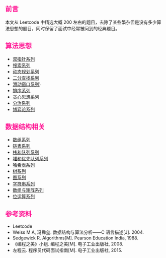 <p>
<h2><font color="deepPink">前言</font></h2>

本文从 Leetcode 中精选大概 200 左右的题目，去除了某些繁杂但是没有多少算法思想的题目，同时保留了面试中经常被问到的经典题目。

<h2><font color="deepPink" >算法思想</font></h2>

- [双指针系列](codingProblems/Leetcode/algorithms/双指针系列.md)
- [搜索系列](codingProblems/Leetcode/algorithms/搜索.md)
- [动态规划系列](codingProblems/Leetcode/algorithms/动态规划.md)
- [二分查找系列](codingProblems/Leetcode/algorithms/二分查找系列.md)
- [滑动窗口系列](codingProblems/Leetcode/algorithms/滑动窗口.md))
- [排序系列](codingProblems/Leetcode/algorithms/排序系列.md)
- [贪心思想系列](codingProblems/Leetcode/algorithms/贪心思想系列.md)
- [分治系列](codingProblems/Leetcode/algorithms/分治.md)
- [博弈论系列](codingProblems/Leetcode/algorithms/数学.md)

<h2><font color="deepPink" >数据结构相关</font></h2>

- [数组系列](codingProblems/Leetcode/datastructure/数组.md)
- [链表系列](codingProblems/Leetcode/datastructure/链表.md)
- [栈和队列系列](codingProblems/Leetcode/datastructure/栈和队列.md)
- [堆和优先队列系列](codingProblems/Leetcode/datastructure/堆.md)
- [哈希表系列](codingProblems/Leetcode/datastructure/哈希表.md)
- [树系列](codingProblems/Leetcode/datastructure/树.md)
- [图系列](codingProblems/Leetcode/datastructure/图.md)
- [字符串系列](codingProblems/Leetcode/datastructure/字符串.md)
- [数组与矩阵系列](codingProblems/Leetcode/datastructure/数组与矩阵.md)
- [位运算系列](codingProblems/Leetcode/datastructure/位运算.md)

<h2><font color="deepPink" > 参考资料</font></h2>

- Leetcode
- Weiss M A, 冯舜玺. 数据结构与算法分析——C 语言描述[J]. 2004.
- Sedgewick R. Algorithms[M]. Pearson Education India, 1988.
- 《编程之美》小组. 编程之美[M]. 电子工业出版社, 2008.
- 左程云. 程序员代码面试指南[M]. 电子工业出版社, 2015.

</p>





